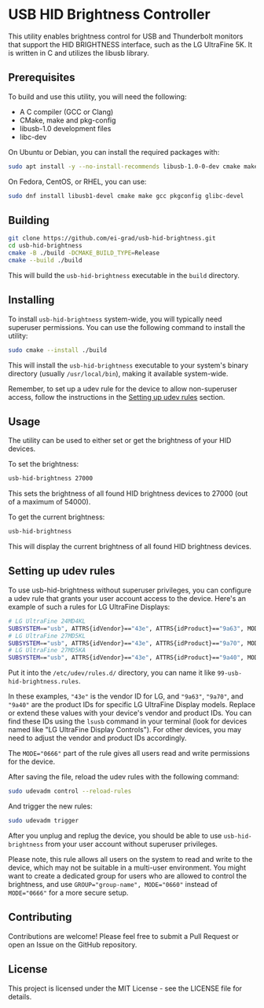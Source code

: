# USB HID Brightness Controller

This utility enables brightness control for USB and Thunderbolt monitors that support the HID BRIGHTNESS interface, such as the LG UltraFine 5K. It is written in C and utilizes the libusb library.

## Prerequisites

To build and use this utility, you will need the following:
* A C compiler (GCC or Clang)
* CMake, make and pkg-config
* libusb-1.0 development files
* libc-dev

On Ubuntu or Debian, you can install the required packages with:

```bash
sudo apt install -y --no-install-recommends libusb-1.0-0-dev cmake make gcc pkg-config libc-dev
```

On Fedora, CentOS, or RHEL, you can use:

```bash
sudo dnf install libusb1-devel cmake make gcc pkgconfig glibc-devel
```

## Building

```bash
git clone https://github.com/ei-grad/usb-hid-brightness.git
cd usb-hid-brightness
cmake -B ./build -DCMAKE_BUILD_TYPE=Release
cmake --build ./build
```

This will build the `usb-hid-brightness` executable in the `build` directory.

## Installing

To install `usb-hid-brightness` system-wide, you will typically need superuser permissions. You can use the following command to install the utility:

```bash
sudo cmake --install ./build
```

This will install the `usb-hid-brightness` executable to your system's binary directory (usually `/usr/local/bin`), making it available system-wide.

Remember, to set up a udev rule for the device to allow non-superuser access, follow the instructions in the [Setting up udev rules](#setting-up-udev-rules) section.

## Usage

The utility can be used to either set or get the brightness of your HID devices.

To set the brightness:

```bash
usb-hid-brightness 27000
```

This sets the brightness of all found HID brightness devices to 27000 (out of a maximum of 54000).

To get the current brightness:

```bash
usb-hid-brightness
```

This will display the current brightness of all found HID brightness devices.

## Setting up udev rules

To use usb-hid-brightness without superuser privileges, you can configure a udev rule that grants your user account access to the device. Here's an example of such a rules for LG UltraFine Displays:

```bash
# LG UltraFine 24MD4KL
SUBSYSTEM=="usb", ATTRS{idVendor}=="43e", ATTRS{idProduct}=="9a63", MODE="0666"
# LG UltraFine 27MD5KL
SUBSYSTEM=="usb", ATTRS{idVendor}=="43e", ATTRS{idProduct}=="9a70", MODE="0666"
# LG UltraFine 27MD5KA
SUBSYSTEM=="usb", ATTRS{idVendor}=="43e", ATTRS{idProduct}=="9a40", MODE="0666"
```

Put it into the `/etc/udev/rules.d/` directory, you can name it like `99-usb-hid-brightness.rules`.

In these examples, `"43e"` is the vendor ID for LG, and `"9a63"`, `"9a70"`, and `"9a40"` are the product IDs for specific LG UltraFine Display models. Replace or extend these values with your device's vendor and product IDs. You can find these IDs using the `lsusb` command in your terminal (look for devices named like "LG UltraFine Display Controls"). For other devices, you may need to adjust the vendor and product IDs accordingly.

The `MODE="0666"` part of the rule gives all users read and write permissions for the device.

After saving the file, reload the udev rules with the following command:

```bash
sudo udevadm control --reload-rules
```

And trigger the new rules:

```bash
sudo udevadm trigger
```

After you unplug and replug the device, you should be able to use `usb-hid-brightness` from your user account without superuser privileges.

Please note, this rule allows all users on the system to read and write to the device, which may not be suitable in a multi-user environment. You might want to create a dedicated group for users who are allowed to control the brightness, and use `GROUP="group-name", MODE="0660"` instead of `MODE="0666"` for a more secure setup.

## Contributing

Contributions are welcome! Please feel free to submit a Pull Request or open an Issue on the GitHub repository.

## License

This project is licensed under the MIT License - see the LICENSE file for details.
